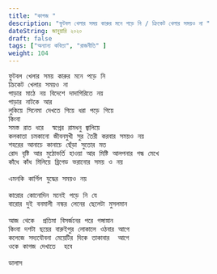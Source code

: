 ```yaml
---
title: "কাগজ "
description: "ফুটবল খেলার সময় কারুর মনে পড়ে নি / ক্রিকেট খেলার সময়ও না "
dateString: জানুয়ারি ২০২০ 
draft: false
tags: ["অন্যান্য কবিতা", "রাজনীতি" ]
weight: 104
---
```

<pre>
ফুটবল খেলার সময় কারুর মনে পড়ে নি 
ক্রিকেট খেলার সময়ও না 
পাড়ার মাঠে নয় বিদেশে দাদাগিরিতে নয় 
পাড়ার নাটকে আর 
লুকিয়ে সিনেমা দেখতে গিয়ে ধরা পড়ে গিয়ে
কিংবা 
সমস্ত রাত ধরে  স্বপ্নের রামধনু জ্বালিয়ে 
কলকাতা চমকানো জীবনমুখী সুর তৈরী করবার সময়ও নয় 
শহরের আনাচে কানাচে ছেঁড়া সুতোর মত 
রোদ বৃষ্টি আর মুঠোভর্তি হাওয়া আর মিষ্টি আলপনার গন্ধ মেখে 
কাঁধে কাঁধ মিলিয়ে ব্রিগেড ভরানোর সময় ও নয়  

এমনকি কার্গিল যুদ্ধের সময়ও নয় 

কারোর কোনোদিন মনেই পড়ে নি যে 
বারোর দুই বনমালী নস্কর লেনের ছেলেটা মুসলমান 

আজ থেকে  প্রতিমা বিসর্জনের পরে গঙ্গাস্নান 
কিংবা দশটা ছয়ের বারুইপুর লোকালে ওঠবার আগে 
কলেজে সদ্যযৌবনা মেয়েটির দিকে তাকাবার  আগে 
ওকে কাগজ দেখাতে  হবে 

ডালাস 

<pre>